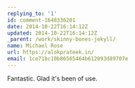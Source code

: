 ```yaml
---
replying_to: '1'
id: comment-1648336201
date: 2014-10-22T16:14:12Z
updated: 2014-10-22T16:14:12Z
_parent: /work/skinny-bones-jekyll/
name: Michael Rose
url: https://alokprateek.in/
email: 1ce71bc10b86565464b612093d89707e
---
```


Fantastic. Glad it's been of use.

